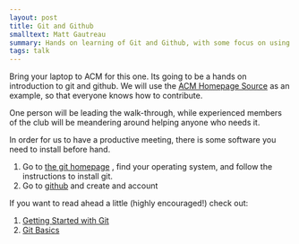 ```yaml
---
layout: post
title: Git and Github
smalltext: Matt Gautreau
summary: Hands on learning of Git and Github, with some focus on using Github Pages
tags: talk
---
```


Bring your laptop to ACM for this one.  Its going to be a hands on introduction
to git and github.  We will use the
[ACM Homepage Source](https://github.com/uofa-acm/uofa-acm.github.io)
as an
example, so that everyone knows how to contribute.

One person will be leading the walk-through, while experienced members of
the club will be meandering around helping anyone who needs it.

In order for us to have a productive meeting, there is some software you need
to install before hand.

1. Go to [the git homepage](githttp://git-scm.com/book/en/Getting-Started-Installing-Git)
   , find your operating system, and follow the instructions to install git.
2. Go to [github](https://github.com/) and create and account



If you want to read ahead a little (highly encouraged!) check out:

1. [Getting Started with Git](http://git-scm.com/book/en/Getting-Started)
2. [Git Basics](http://git-scm.com/book/en/Git-Basics)
